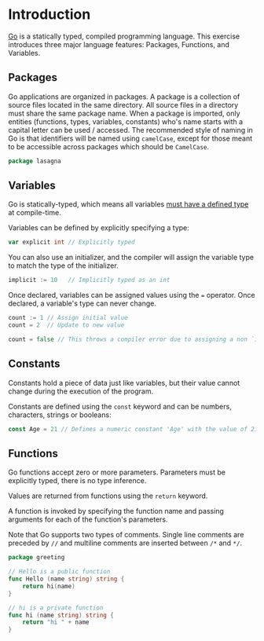 # Introduction

[Go](https://golang.org) is a statically typed, compiled programming language.
This exercise introduces three major language features: Packages, Functions, and Variables.

## Packages

Go applications are organized in packages.
A package is a collection of source files located in the same directory.
All source files in a directory must share the same package name.
When a package is imported, only entities (functions, types, variables, constants) who's name starts with a capital letter can be used / accessed.
The recommended style of naming in Go is that identifiers will be named using `camelCase`, except for those meant to be accessible across packages which should be `CamelCase`.

```go
package lasagna
```

## Variables

Go is statically-typed, which means all variables [must have a defined type](https://en.wikipedia.org/wiki/Type_system) at compile-time.

Variables can be defined by explicitly specifying a type:

```go
var explicit int // Explicitly typed
```

You can also use an initializer, and the compiler will assign the variable type to match the type of the initializer.

```go
implicit := 10   // Implicitly typed as an int
```

Once declared, variables can be assigned values using the `=` operator.
Once declared, a variable's type can never change.

```go
count := 1 // Assign initial value
count = 2  // Update to new value

count = false // This throws a compiler error due to assigning a non `int` type
```

## Constants

Constants hold a piece of data just like variables, but their value cannot change during the execution of the program.

Constants are defined using the `const` keyword and can be numbers, characters, strings or booleans:

```go
const Age = 21 // Defines a numeric constant 'Age' with the value of 21
```

## Functions

Go functions accept zero or more parameters.
Parameters must be explicitly typed, there is no type inference.

Values are returned from functions using the `return` keyword.

A function is invoked by specifying the function name and passing arguments for each of the function's parameters.

Note that Go supports two types of comments.
Single line comments are preceded by `//` and multiline comments are inserted between `/*` and `*/`.

```go
package greeting

// Hello is a public function
func Hello (name string) string {
    return hi(name)
}

// hi is a private function
func hi (name string) string {
    return "hi " + name
}
```
